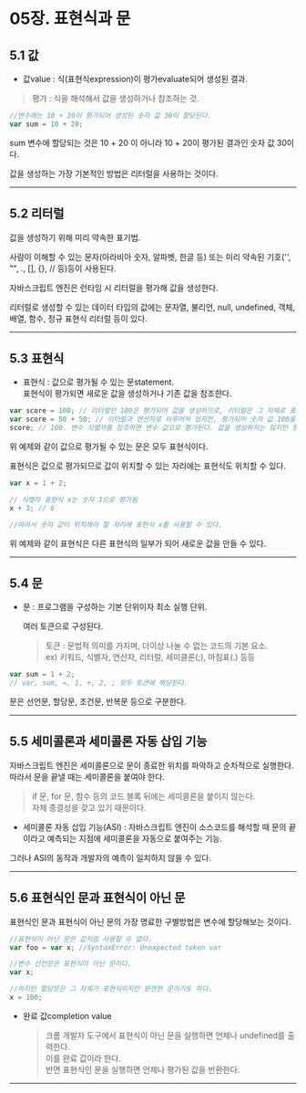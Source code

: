 # 05장. 표현식과 문

## 5.1 값

- 값value : 식(표현식expression)이 평가evaluate되어 생성된 결과.

> 평가 : 식을 해석해서 값을 생성하거나 참조하는 것.

```javascript
//변수에는 10 + 20이 평가되어 생성된 숫자 값 30이 할당된다.
var sum = 10 + 20;
```

sum 변수에 할당되는 것은 10 + 20 이 아니라 10 + 20이 평가된 결과인 숫자 값 30이다.

값을 생성하는 가장 기본적인 방법은 리터럴을 사용하는 것이다.

---

## 5.2 리터럴

값을 생성하기 위해 미리 약속한 표기법.

사람이 이해할 수 있는 문자(아라비아 숫자, 알파벳, 한글 등) 또는 미리 약속된 기호('', "", ., [], {}, // 등)등이 사용된다.

자바스크립트 엔진은 런타임 시 리터럴을 평가해 값을 생성한다.

리터럴로 생성할 수 있는 데이터 타입의 값에는 문자열, 불리언, null, undefined, 객체, 배열, 함수, 정규 표현식 리터럴 등이 있다.

---

## 5.3 표현식

- 표현식 : 값으로 평가될 수 있는 문statement.  
   표현식이 평가되면 새로운 값을 생성하거나 기존 값을 참조한다.

```javascript
var score = 100; // 리터럴인 100은 평가되어 값을 생성하므로, 리터럴은 그 자체로 표현식이다.
var score = 50 + 50; // 리터럴과 연산자로 이루어져 있지만, 평가되어 숫자 값 100을 생성하므로 표현식이다.
score; // 100. 변수 식별자를 참조하면 변수 값으로 평가된다. 값을 생성하지는 않지만 평가되므로 표현식이다.
```

위 예제와 같이 값으로 평가될 수 있는 문은 모두 표현식이다.

표현식은 값으로 평가되므로 값이 위치할 수 있는 자리에는 표현식도 위치할 수 있다.

```javascript
var x = 1 + 2;

// 식별자 표현식 x는 숫자 3으로 평가됨
x + 3; // 6

//따라서 숫자 값이 위치해야 할 자리에 표현식 x를 사용할 수 있다.
```

위 예제와 같이 표현식은 다른 표현식의 일부가 되어 새로운 값을 만들 수 있다.

---

## 5.4 문

- 문 : 프로그램을 구성하는 기본 단위이자 최소 실행 단위.

  여러 토큰으로 구성된다.

  > 토큰 : 문법적 의미를 가지며, 더이상 나눌 수 없는 코드의 기본 요소.  
  > ex) 키워드, 식별자, 연산자, 리터럴, 세미클론(;), 마침표(.) 등등

```javascript
var sum = 1 + 2;
// var, sum, =, 1, +, 2, ; 모두 토큰에 해당된다.
```

문은 선언문, 할당문, 조건문, 반복문 등으로 구분한다.

---

## 5.5 세미콜론과 세미콜론 자동 삽입 기능

자바스크립트 엔진은 세미콜론으로 문이 종료한 위치를 파악하고 순차적으로 실행한다.  
따라서 문을 끝낼 때는 세미콜론을 붙여야 한다.

> if 문, for 문, 함수 등의 코드 블록 뒤에는 세미콜론을 붙이지 않는다.  
> 자체 종결성을 갖고 있기 때문이다.

- 세미콜론 자동 삽입 기능(ASI) : 자바스크립트 엔진이 소스코드를 해석할 때 문의 끝이라고 예측되는 지점에 세미콜론을 자동으로 붙여주는 기능.

그러나 ASI의 동작과 개발자의 예측이 일치하지 않을 수 있다.

---

## 5.6 표현식인 문과 표현식이 아닌 문

표현식인 문과 표현식이 아닌 문의 가장 명료한 구별방법은 변수에 할당해보는 것이다.

```javascript
//표현식이 아닌 문은 값처럼 사용할 수 없다.
var foo = var x; //SyntaxError: Unexpected token var

//변수 선언문은 표현식이 아닌 문이다.
var x;

//하지만 할당문은 그 자체가 표현식이지만 완전한 문이기도 하다.
x = 100;
```

- 완료 값completion value
  > 크롬 개발자 도구에서 표현식이 아닌 문을 실행하면 언제나 undefined를 출력한다.  
  > 이를 완료 값이라 한다.  
  > 반면 표현식인 문을 실행하면 언제나 평가된 값을 반환한다.

---
